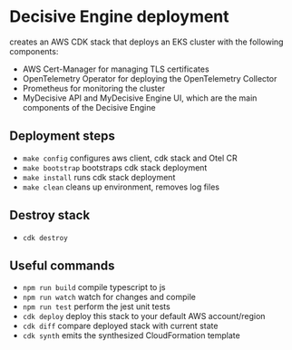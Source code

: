 # Decisive Engine deployment 
сreates an AWS CDK stack that deploys an EKS cluster with the following components:

- AWS Cert-Manager for managing TLS certificates
- OpenTelemetry Operator for deploying the OpenTelemetry Collector
- Prometheus for monitoring the cluster
- MyDecisive API and MyDecisive Engine UI, which are the main components of the Decisive Engine
## Deployment steps

* `make config`     configures aws client, cdk stack and Otel CR
* `make bootstrap`  bootstraps cdk stack deployment
* `make install`    runs cdk stack deployment
* `make clean`      cleans up environment, removes log files

## Destroy stack
* `cdk destroy`

## Useful commands

* `npm run build`   compile typescript to js
* `npm run watch`   watch for changes and compile
* `npm run test`    perform the jest unit tests
* `cdk deploy`      deploy this stack to your default AWS account/region
* `cdk diff`        compare deployed stack with current state
* `cdk synth`       emits the synthesized CloudFormation template

